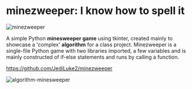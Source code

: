 # minezweeper: I know how to spell it

![minezweeper](https://user-images.githubusercontent.com/61586665/132294971-29534919-3a28-4a7c-bb79-7bc78b802b5e.png)


A simple Python **minesweeper game** using tkinter, created mainly to showcase a 'complex' **algorithm** for a class project. Minezweeper is a single-file Python game with two libraries imported, a few variables and is mainly constructed of if-else statements and runs by calling a function.

https://github.com/JediLuke2/minezweeper

![algorithm-minesweeper](https://user-images.githubusercontent.com/61586665/132292981-de9f2044-92f3-4cf6-9ed7-30266709e1a8.png)
